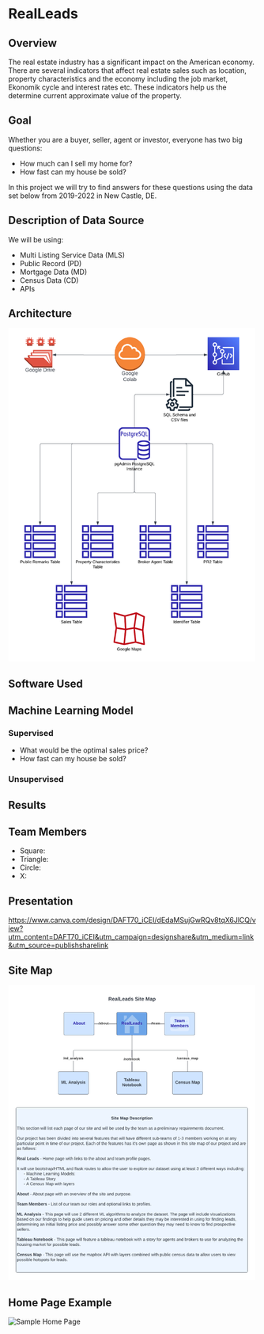 # RealLeads

## Overview

The real estate industry has a significant impact on the American economy. There are several indicators that affect real estate sales such as location, property characteristics and the economy including the job market, Ekonomik cycle and interest rates etc. These indicators help us the determine current approximate value of the property.

## Goal

Whether you are a buyer, seller, agent or investor, everyone has two big questions:

* How much can I sell my home for?
* How fast can my house be sold?

In this project we will try to find answers for these questions using the data set below from 2019-2022 in New Castle, DE.

## Description of Data Source

We will be using:

* Multi Listing Service Data (MLS)
* Public Record (PD)
* Mortgage Data (MD)
* Census Data (CD)
* APIs

## Architecture

<img src="./Resources/images/architecture.png" alt="RealLeads Architecture Diagram" width="500"/>

## Software Used

## Machine Learning Model

### Supervised

- What would be the optimal sales price?
- How fast can my house be sold?

### Unsupervised

## Results

## Team Members

- Square:
- Triangle:
- Circle:
- X:

## Presentation

https://www.canva.com/design/DAFT70_iCEI/dEdaMSujGwRQv8tqX6JlCQ/view?utm_content=DAFT70_iCEI&utm_campaign=designshare&utm_medium=link&utm_source=publishsharelink


## Site Map

<img src="./Resources/images/site_map.png" alt="Site Map Diagram" width="500"/>

## Home Page Example

<img src="/Users/stefcenti/DataBootcamp/Analysis_Projects/RealLeads/Resources/images/home_page_example.png" alt="Sample Home Page" width="500"/>
